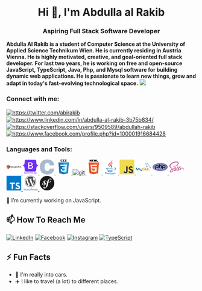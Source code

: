 <h1 align="center">Hi 👋, I'm Abdulla al Rakib</h1>
<h3 align="center">Aspiring Full Stack Software Developer</h3>


 **Abdulla Al Rakib is a student of Computer Science at the University of Applied Science Technikum Wien. He is currently residing in Austria Vienna. He is highly motivated, creative, and goal-oriented full stack developer. For last two years, he is working on free and open-source JavaScript, TypeScript, Java, Php, and Mysql software for building dynamic web applications. He is passionate to learn new things, grow and adapt in today's fast-evolving technological space.**
![](https://media-exp1.licdn.com/dms/image/C4D16AQEZnvO3GFpiBQ/profile-displaybackgroundimage-shrink_350_1400/0/1591472274828?e=1623888000&v=beta&t=TZr9sfmeqE9zZaSiO4xnr8mKiBG28pKzYvGCIxos1ko)

<h3 align="left">Connect with me:</h3>
<p align="left">
<a href="https://twitter.com/abirakib" target="blank"><img align="center" src="https://cdn.jsdelivr.net/npm/simple-icons@3.0.1/icons/twitter.svg" alt="https://twitter.com/abirakib" height="30" width="40" /></a>
<a href="https://www.linkedin.com/in/abdulla-al-rakib-3b75b834/" target="blank"><img align="center" src="https://cdn.jsdelivr.net/npm/simple-icons@3.0.1/icons/linkedin.svg" alt="https://www.linkedin.com/in/abdulla-al-rakib-3b75b834/" height="30" width="40" /></a>
<a href="https://stackoverflow.com/users/9509589/abdullah-rakib" target="blank"><img align="center" src="https://cdn.jsdelivr.net/npm/simple-icons@3.0.1/icons/stackoverflow.svg" alt="https://stackoverflow.com/users/9509589/abdullah-rakib" height="30" width="40" /></a>
<a href="https://www.facebook.com/profile.php?id=100001916684428" target="blank"><img align="center" src="https://cdn.jsdelivr.net/npm/simple-icons@3.0.1/icons/facebook.svg" alt="https://www.facebook.com/profile.php?id=100001916684428" height="30" width="40" /></a>
</p>

<h3 align="left">Languages and Tools:</h3>
<p align="left"> <a href="https://angular.io" target="_blank"> <img src="https://raw.githubusercontent.com/devicons/devicon/master/icons/angularjs/angularjs-original-wordmark.svg" alt="angularjs" width="40" height="40"/> </a> <a href="https://getbootstrap.com" target="_blank"> <img src="https://raw.githubusercontent.com/devicons/devicon/master/icons/bootstrap/bootstrap-plain-wordmark.svg" alt="bootstrap" width="40" height="40"/> </a> <a href="https://www.cprogramming.com/" target="_blank"> <img src="https://raw.githubusercontent.com/devicons/devicon/master/icons/c/c-original.svg" alt="c" width="40" height="40"/> </a> <a href="https://www.w3schools.com/css/" target="_blank"> <img src="https://raw.githubusercontent.com/devicons/devicon/master/icons/css3/css3-original-wordmark.svg" alt="css3" width="40" height="40"/> </a> <a href="https://git-scm.com/" target="_blank"> <img src="https://www.vectorlogo.zone/logos/git-scm/git-scm-icon.svg" alt="git" width="40" height="40"/> </a> <a href="https://www.w3.org/html/" target="_blank"> <img src="https://raw.githubusercontent.com/devicons/devicon/master/icons/html5/html5-original-wordmark.svg" alt="html5" width="40" height="40"/> </a> <a href="https://www.java.com" target="_blank"> <img src="https://raw.githubusercontent.com/devicons/devicon/master/icons/java/java-original.svg" alt="java" width="40" height="40"/> </a> <a href="https://developer.mozilla.org/en-US/docs/Web/JavaScript" target="_blank"> <img src="https://raw.githubusercontent.com/devicons/devicon/master/icons/javascript/javascript-original.svg" alt="javascript" width="40" height="40"/> </a> <a href="https://www.mysql.com/" target="_blank"> <img src="https://raw.githubusercontent.com/devicons/devicon/master/icons/mysql/mysql-original-wordmark.svg" alt="mysql" width="40" height="40"/> </a> <a href="https://www.php.net" target="_blank"> <img src="https://raw.githubusercontent.com/devicons/devicon/master/icons/php/php-original.svg" alt="php" width="40" height="40"/> </a> <a href="https://sass-lang.com" target="_blank"> <img src="https://raw.githubusercontent.com/devicons/devicon/master/icons/sass/sass-original.svg" alt="sass" width="40" height="40"/> </a> <a href="https://www.typescriptlang.org/" target="_blank"> <img src="https://raw.githubusercontent.com/devicons/devicon/master/icons/typescript/typescript-original.svg" alt="typescript" width="40" height="40"/> </a> 
<a href="https://www.wordpress.org/" target="_blank"> <img src="https://raw.githubusercontent.com/devicons/devicon/master/icons/wordpress/wordpress-original.svg" alt="wordpress" width="40" height="40"/> </a>
  <a href="https://www.symfony.com/" target="_blank"> <img src="https://raw.githubusercontent.com/devicons/devicon/master/icons/symfony/symfony-original.svg" alt="symfony" width="40" height="40"/> </a>
</p>








🔭 I’m currently working on JavaScript.

## 📫 How To Reach Me
<a href="https://www.linkedin.com/in/tm-ridwan-60a396201/" target="_blank"><img alt="LinkedIn" height="30" src="https://img.shields.io/static/v1?style=flat-square&logo=javascript&logoColor=yellow&blackColor=0077B5&color=0077B5&label=&message=LinkedIn"></a>
<a href="https://www.facebook.com/tm.r.ridwan/" target="_blank"><img alt="Facebook" height="30" src="https://img.shields.io/static/v1?style=flat-square&logo=Facebook&logoColor=white&labelColor=0077B5&color=0077B5&label=&message=Facebook"></a>
<a href="https://www.instagram.com/tm_ridwan_/" target="_blank"><img alt="Instagram" height="30" src="https://img.shields.io/static/v1?style=flat-square&logo=Instagram&logoColor=white&labelColor=8d43a8&color=8d43a8&label=&message=Instagram"></a>
<a href="https://https://www.fiverr.com/tmridwan04/" target="_blank"><img alt="TypeScript" height="30" src="https://img.shields.io/static/v1?style=flat-square&logo=TypeScript&logoColor=white&labelColor=0db504&color=0db504&label=&message=TypeScript"></a>
## ⚡ Fun Facts
- 🚗 I'm really into cars.
- ✈️ I like to travel (a lot) to different places.

























